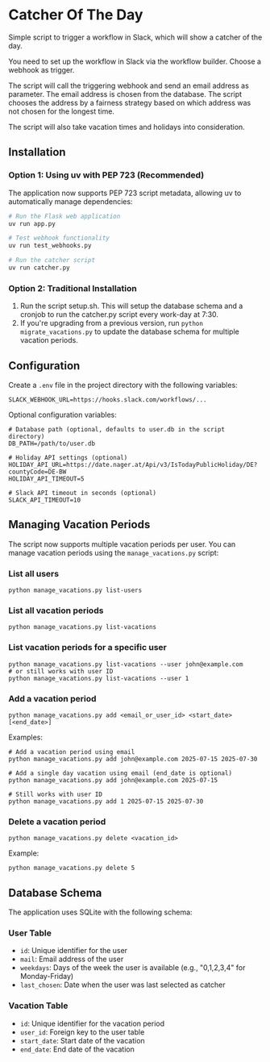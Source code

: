 # Catcher Of The Day

Simple script to trigger a workflow in Slack, which will show a catcher of the day.

You need to set up the workflow in Slack via the workflow builder. Choose a webhook as trigger. 

The script will call the triggering webhook and send an email address as parameter. The email address is chosen from the database. The script chooses the address by a fairness strategy based on which address was not chosen for the longest time.

The script will also take vacation times and holidays into consideration. 

## Installation

### Option 1: Using uv with PEP 723 (Recommended)

The application now supports PEP 723 script metadata, allowing uv to automatically manage dependencies:

```bash
# Run the Flask web application
uv run app.py

# Test webhook functionality
uv run test_webhooks.py

# Run the catcher script
uv run catcher.py
```

### Option 2: Traditional Installation

1. Run the script setup.sh. This will setup the database schema and a cronjob to run the catcher.py script every work-day at 7:30.
2. If you're upgrading from a previous version, run `python migrate_vacations.py` to update the database schema for multiple vacation periods.

## Configuration

Create a `.env` file in the project directory with the following variables:

```
SLACK_WEBHOOK_URL=https://hooks.slack.com/workflows/...
```

Optional configuration variables:
```
# Database path (optional, defaults to user.db in the script directory)
DB_PATH=/path/to/user.db

# Holiday API settings (optional)
HOLIDAY_API_URL=https://date.nager.at/Api/v3/IsTodayPublicHoliday/DE?countyCode=DE-BW
HOLIDAY_API_TIMEOUT=5

# Slack API timeout in seconds (optional)
SLACK_API_TIMEOUT=10
```

## Managing Vacation Periods

The script now supports multiple vacation periods per user. You can manage vacation periods using the `manage_vacations.py` script:

### List all users
```
python manage_vacations.py list-users
```

### List all vacation periods
```
python manage_vacations.py list-vacations
```

### List vacation periods for a specific user
```
python manage_vacations.py list-vacations --user john@example.com
# or still works with user ID
python manage_vacations.py list-vacations --user 1
```

### Add a vacation period
```
python manage_vacations.py add <email_or_user_id> <start_date> [<end_date>]
```
Examples:
```
# Add a vacation period using email
python manage_vacations.py add john@example.com 2025-07-15 2025-07-30

# Add a single day vacation using email (end_date is optional)
python manage_vacations.py add john@example.com 2025-07-15

# Still works with user ID
python manage_vacations.py add 1 2025-07-15 2025-07-30
```

### Delete a vacation period
```
python manage_vacations.py delete <vacation_id>
```
Example:
```
python manage_vacations.py delete 5
```

## Database Schema

The application uses SQLite with the following schema:

### User Table
- `id`: Unique identifier for the user
- `mail`: Email address of the user
- `weekdays`: Days of the week the user is available (e.g., "0,1,2,3,4" for Monday-Friday)
- `last_chosen`: Date when the user was last selected as catcher

### Vacation Table
- `id`: Unique identifier for the vacation period
- `user_id`: Foreign key to the user table
- `start_date`: Start date of the vacation
- `end_date`: End date of the vacation

